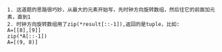     1. 这道题的思路很巧妙，从最大的元素开始写，先时钟方向旋转数组，然后往它的前面加元素，直到1
    2. 时钟方向旋转数组用了zip(*result[::-1]),返回的是tuple，比如:
    A=[[8],[9]]
    zip(*A[::-1])
    A=[(9, 8)]
